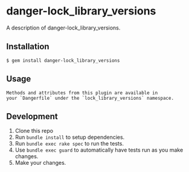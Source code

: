 # danger-lock_library_versions

A description of danger-lock_library_versions.

## Installation

    $ gem install danger-lock_library_versions

## Usage

    Methods and attributes from this plugin are available in
    your `Dangerfile` under the `lock_library_versions` namespace.

## Development

1. Clone this repo
2. Run `bundle install` to setup dependencies.
3. Run `bundle exec rake spec` to run the tests.
4. Use `bundle exec guard` to automatically have tests run as you make changes.
5. Make your changes.
